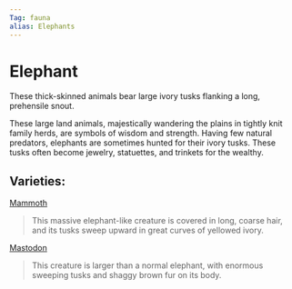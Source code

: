 ```yaml
---
Tag: fauna
alias: Elephants
---
```

# Elephant
These thick-skinned animals bear large ivory tusks flanking a long, prehensile snout.

These large land animals, majestically wandering the plains in tightly knit family herds, are symbols of wisdom and strength. Having few natural predators, elephants are sometimes hunted for their ivory tusks. These tusks often become jewelry, statuettes, and trinkets for the wealthy.

## Varieties:
[Mammoth](questforthefrozenflame/docs/Backstory/NPCs/Fauna/Mammoth.md)
>This massive elephant-like creature is covered in long, coarse hair, and its tusks sweep upward in great curves of yellowed ivory.

[Mastodon](questforthefrozenflame/docs/Backstory/NPCs/Fauna/Mastodon.md)
> This creature is larger than a normal elephant, with enormous sweeping tusks and shaggy brown fur on its body.
